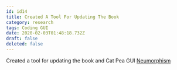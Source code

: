 ```yaml
---
id: id14
title: Created A Tool For Updating The Book
category: research
tags: Coding GUI
date: 2020-02-03T01:48:18.732Z
draft: false
deleted: false
---
```


Created a tool for updating the book and Cat Pea GUI [Neumorphism][1]

[1]: https://fantasyui-com.github.io/neumorphism/
